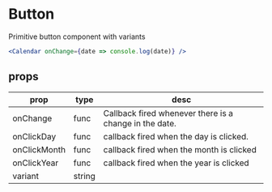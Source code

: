 # Button

Primitive button component with variants

<Editor>

```jsx
<Calendar onChange={date => console.log(date)} />
```

</Editor>

## props

| prop         | type   | desc                                                   |
| ------------ | ------ | ------------------------------------------------------ |
| onChange     | func   | Callback fired whenever there is a change in the date. |
| onClickDay   | func   | callback fired when the day is clicked.                |
| onClickMonth | func   | callback fired when the month is clicked               |
| onClickYear  | func   | callback fired when the year is clicked                |
| variant      | string |
